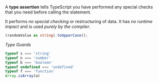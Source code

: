 A **type assertion** tells TypeScript you have performed any special checks that you need before calling the statement.

It performs *no special checking* or restructuring of data. It has *no runtime impact* and is used *purely by the compiler*.

```ts
(randomValue as string).toUpperCase();
```

*Type Guards*
```ts
typeof s === 'string'
typeof n === 'number'
typeof b === 'boolean'
typeof undefined === 'undefined'
typeof f === 'function'
Array.isArray(a) 
```
